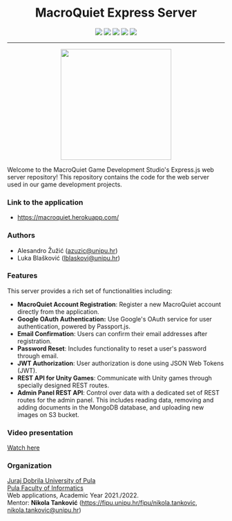 <div align="center">
  <h1>MacroQuiet Express Server</h1>  
  <img src="https://img.shields.io/badge/Express.js-000000?style=for-the-badge&logo=express&logoColor=white" />
  <img src="https://img.shields.io/badge/JWT-000000?style=for-the-badge&logo=JSON%20web%20tokens&logoColor=white" />
  <img src="https://img.shields.io/badge/MongoDB-4EA94B?style=for-the-badge&logo=mongodb&logoColor=white" />
  <img src="https://img.shields.io/badge/Amazon_AWS-FF9900?style=for-the-badge&logo=amazonaws&logoColor=white" />
  <img src="https://img.shields.io/badge/Heroku-430098?style=for-the-badge&logo=heroku&logoColor=white" />
</div>

<hr />
<div align="center">
<img src="/public/macroquiet_logo.png?raw=true" width="256">
</div>

Welcome to the MacroQuiet Game Development Studio's Express.js web server repository! This repository contains the code for the web server used in our game development projects.


### Link to the application
- https://macroquiet.herokuapp.com/

### Authors
-   Alesandro Žužić (azuzic@unipu.hr)
-   Luka Blašković (lblaskovi@unipu.hr)

### Features
This server provides a rich set of functionalities including:
- **MacroQuiet Account Registration**: Register a new MacroQuiet account directly from the application.
- **Google OAuth Authentication:** Use Google's OAuth service for user authentication, powered by Passport.js.
- **Email Confirmation**: Users can confirm their email addresses after registration.
- **Password Reset**: Includes functionality to reset a user's password through email.
- **JWT Authorization**: User authorization is done using JSON Web Tokens (JWT).
- **REST API for Unity Games**: Communicate with Unity games through specially designed REST routes.
- **Admin Panel REST API**: Control over data with a dedicated set of REST routes for the admin panel. This includes reading data, removing and adding documents in the MongoDB database, and uploading new images on S3 bucket.

### Video presentation
[Watch here](https://www.youtube.com/watch?v=R58tw1SOpjY)

### Organization
[Juraj Dobrila University of Pula](http://www.unipu.hr/)  
[Pula Faculty of Informatics](https://fipu.unipu.hr/)  
Web applications, Academic Year 2021./2022.  
Mentor: **Nikola Tanković** (https://fipu.unipu.hr/fipu/nikola.tankovic, nikola.tankovic@unipu.hr)
